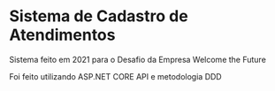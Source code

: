 # Sistema de Cadastro de Atendimentos
<p>Sistema feito em 2021 para o Desafio da Empresa Welcome the Future</p>
<p>Foi feito utilizando ASP.NET CORE API e metodologia DDD</p>

